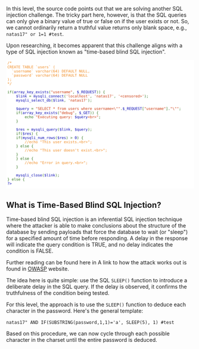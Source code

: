 In this level, the source code points out that we are solving another SQL injection challenge. The tricky part here, however, is that the SQL queries can only give a binary value of true or false on if the user exists or not. So, we cannot ordinarily return a truthful value returns only blank space, e.g., `natas17" or 1=1 #test`. 

Upon researching, it becomes apparent that this challenge aligns with a type of SQL injection known as "time-based blind SQL injection". 

<img title="inspect html" alt="Alt text" src="../image_resources/natas17_code.png">


## What is Time-Based Blind SQL Injection?

Time-based blind SQL injection is an inferential SQL injection technique where the attacker is able to make conclusions about the structure of the database by sending payloads that force the database to wait (or "sleep") for a specified amount of time before responding. A delay in the response will indicate the query condition is TRUE, and no delay indicates the condition is FALSE.

Further reading can be found here in A link to how the attack works out is found in [OWASP](https://owasp.org/www-community/attacks/Blind_SQL_Injection#:~:text=Time%2Dbased,indicating%20successful%20SQL%20query%20executing.) website.

The idea here is quite simple: use the SQL `SLEEP()` function to introduce a deliberate delay in the SQL query. If the delay is observed, it confirms the truthfulness of the condition being tested.

For this level, the approach is to use the `SLEEP()` function to deduce each character in the password. Here's the general template:

```
natas17" AND IF(SUBSTRING(password,1,1)='a', SLEEP(5), 1) #test
```

Based on this procedure, we can now cycle through each possible character in the charset until the entire password is deduced.

